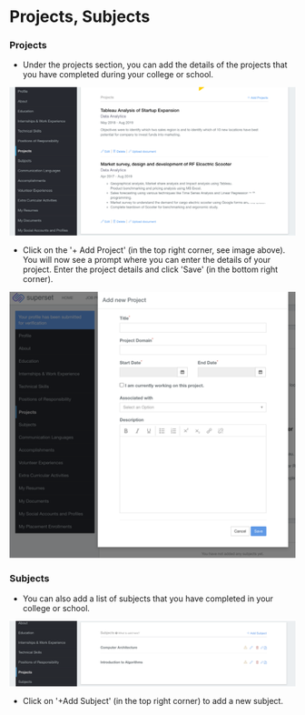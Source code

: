 # Projects, Subjects

### Projects

* Under the projects section, you can add the details of the projects that you have completed during your college or school.

![](../../.gitbook/assets/image%20%28198%29.png)

* Click on the '+ Add Project' \(in the top right corner, see image above\). You will now see a prompt where you can enter the details of your project. Enter the project details and click 'Save' \(in the bottom right corner\).

![](../../.gitbook/assets/image%20%28195%29.png)

### Subjects

* You can also add a list of subjects that you have completed in your college or school.

![](../../.gitbook/assets/image%20%28179%29.png)

* Click on '+Add Subject'  \(in the top right corner\) to add a new subject.



